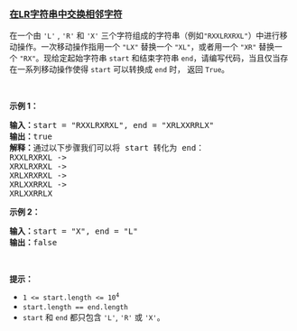 ### [在LR字符串中交换相邻字符](https://leetcode-cn.com/problems/swap-adjacent-in-lr-string)

<p>在一个由 <code>'L'</code> , <code>'R'</code> 和 <code>'X'</code> 三个字符组成的字符串（例如<code>"RXXLRXRXL"</code>）中进行移动操作。一次移动操作指用一个&nbsp;<code>"LX"</code>&nbsp;替换一个&nbsp;<code>"XL"</code>，或者用一个&nbsp;<code>"XR"</code>&nbsp;替换一个&nbsp;<code>"RX"</code>。现给定起始字符串&nbsp;<code>start</code>&nbsp;和结束字符串&nbsp;<code>end</code>，请编写代码，当且仅当存在一系列移动操作使得&nbsp;<code>start</code>&nbsp;可以转换成&nbsp;<code>end</code>&nbsp;时， 返回&nbsp;<code>True</code>。</p>

<p>&nbsp;</p>

<p><strong class="example">示例 1：</strong></p>

<pre>
<strong>输入：</strong>start = "RXXLRXRXL", end = "XRLXXRRLX"
<strong>输出：</strong>true
<strong>解释：</strong>通过以下步骤我们可以将 start 转化为 end：
RXXLRXRXL -&gt;
XRXLRXRXL -&gt;
XRLXRXRXL -&gt;
XRLXXRRXL -&gt;
XRLXXRRLX
</pre>

<p><strong class="example">示例 2：</strong></p>

<pre>
<strong>输入：</strong>start = "X", end = "L"
<strong>输出：</strong>false
</pre>

<p>&nbsp;</p>

<p><strong>提示：</strong></p>

<ul>
	<li><code>1 &lt;= start.length&nbsp;&lt;= 10<sup>4</sup></code></li>
	<li><code>start.length == end.length</code></li>
	<li><code>start</code> 和&nbsp;<code>end</code>&nbsp;都只包含&nbsp;<code>'L'</code>, <code>'R'</code>&nbsp;或&nbsp;<code>'X'</code>。</li>
</ul>
